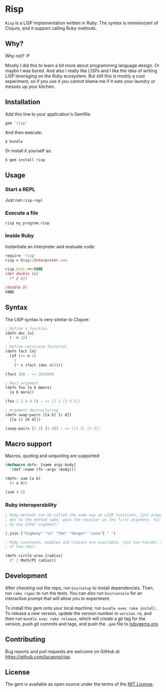 # Risp

`Risp` is a LISP implementation written in Ruby. The syntax
is reminescent of Clojure, and it support calling Ruby methods.


## Why?

Why not? :P

Mostly I did this to learn a bit more about programming language design. Or
maybe I was bored. And also I really like LISPs and I like the idea of writing
LISP leveraging on the Ruby ecosystem. But still this is mostly a cool
experiment, so if you use it you cannot blame me if it eats your laundry or
messes up your kitchen.


## Installation

Add this line to your application's Gemfile:

```ruby
gem 'risp'
```

And then execute:

    $ bundle

Or install it yourself as:

    $ gem install risp


## Usage

### Start a REPL

Just run `risp-repl`

### Execute a file

`risp my_program.risp`

### Inside Ruby

Instantiate an interpreter and evaluate code:

```ruby
require 'risp'
risp = Risp::Interpreter.new

risp.eval <<-CODE
(def double [x]
  (* 2 x))

(double 5)
CODE
```


## Syntax

The LISP syntax is very similar to Clojure:

```lisp
; Define a function
(defn dec [n]
  (- n 1))

; Define recursive factorial
(defn fact [n]
  (if (<= n 1)
    1
    (* n (fact (dec n)))))

(fact 10) ; => 3628800

; Rest argument
(defn foo [a b &more]
  [a b more])

(foo 1 2 3 4 5) ; => [1 2 [3 4 5]]

; Argument destructuring
(defn swap-pairs [[a b] [c d]]
  [[a c] [b d]])

(swap-pairs [1 2] [3 4]) ; => [[1 3] [2 4]]
```

## Macro support

Macros, quoting and unquoting are supported:

```lisp
(defmacro defn- [name args body]
  '(def ~name (fn ~args ~body)))

(defn- sum [a b]
  (+ a b))

(sum 4 5)
```

### Ruby interoperability

```lisp
; Ruby methods can be called the same way as LISP functions, just prepend a
; dot to the method name, pass the receiver as the first argument, followed
; by any other argument:

(.join ["highway" "to" "the" "danger" "zone"] " ")

; Ruby constants, modules and classes are available, just use Foo/Bar instead
; of Foo::Bar:

(defn circle-area [radius]
  (* 2 Math/PI radius))
```


## Development

After checking out the repo, run `bin/setup` to install dependencies. Then, run
`rake rspec` to run the tests. You can also run `bin/console` for an interactive
prompt that will allow you to experiment.

To install this gem onto your local machine, run `bundle exec rake install`. To
release a new version, update the version number in `version.rb`, and then run
`bundle exec rake release`, which will create a git tag for the version, push
git commits and tags, and push the `.gem` file to
[rubygems.org](https://rubygems.org).

## Contributing

Bug reports and pull requests are welcome on GitHub at
https://github.com/lucaong/risp.


## License

The gem is available as open source under the terms of the [MIT
License](http://opensource.org/licenses/MIT).

